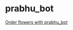 # prabhu_bot

[Order flowers with prabhu_bot](https://bot.dialogflow.com/16a43ea9-6c2d-4aef-9fce-05d2629c133e)
